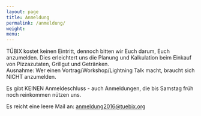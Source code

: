 ```yaml
---
layout: page
title: Anmeldung
permalink: /anmeldung/
weight:
menu: 
---
```


TÜBIX kostet keinen Eintritt, dennoch bitten wir Euch darum, Euch anzumelden.
Dies erleichtert uns die Planung und Kalkulation beim Einkauf von Pizzazutaten, Grillgut und Getränken.
<br/>Ausnahme: Wer einen Vortrag/Workshop/Lightning Talk macht, braucht sich NICHT anzumelden.

Es gibt KEINEN Anmeldeschluss - auch Anmeldungen, die bis Samstag früh noch reinkommen nützen uns.

Es reicht eine leere Mail an:
<a href="mailto:anmeldung2016@tuebix.org">anmeldung2016@tuebix.org</a>

<!--
Falls du auch zum <a href="../programm_rahmen">Auftakt</a> kommst, trag Dich bitte ins <a href="https://tuebix2015.titanpad.com/auftakt" target="_blank">Auftakt-Pad</a> ein.
-->

